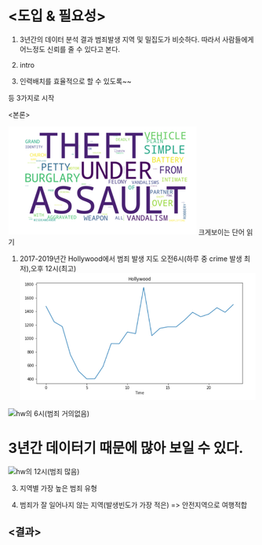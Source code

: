 # <도입 & 필요성>
1. 3년간의 데이터 분석 결과 범죄발생 지역 및 밀집도가 비슷하다. 따라서 사람들에게 어느정도 신뢰를 줄 수 있다고 본다.

2. intro

3. 인력배치를 효율적으로 할 수 있도록~~

등 3가지로 시작

<본론>

 ![wordcloud](png/WordCloud.png)
 크게보이는 단어 읽기
 
1.  2017-2019년간 Hollywood에서 범죄 발생 지도 오전6시(하루 중 crime 발생 최저),오후 12시(최고)
![3년간 시간별 범죄횟수](png/hollywood_ctimetime.png)

![hw의 6시(범죄 거의없음)](https://github.com/yeom-heesu/USC_Hackathon/blob/master/files/png/Hollywood%206AM.PNG) 

# 3년간 데이터기 때문에 많아 보일 수 있다.

![hw의 12시(범죄 많음)](https://github.com/yeom-heesu/USC_Hackathon/blob/master/files/png/Hollywood%2012PM.PNG) 

3. 지역별 가장 높은 범죄 유형

4. 범죄가 잘 일어나지 않는 지역(발생빈도가 가장 적은) => 안전지역으로 여행적합


<결과>
- 



